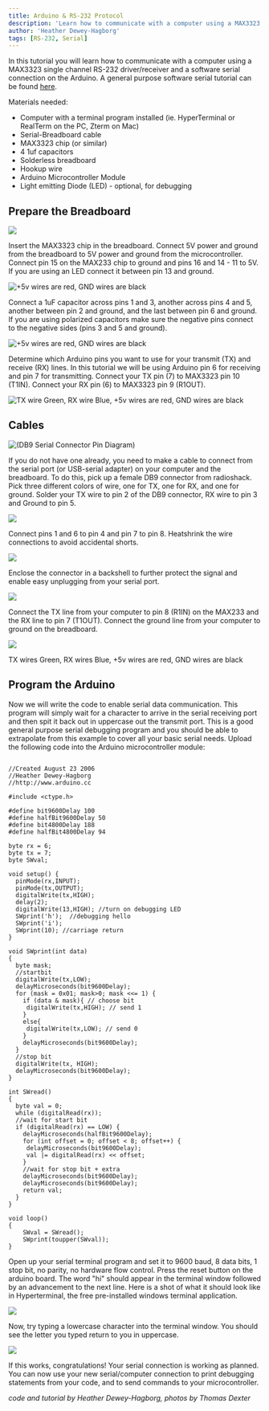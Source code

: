 ```yaml
---
title: Arduino & RS-232 Protocol
description: 'Learn how to communicate with a computer using a MAX3323 single channel RS-232 driver/receiver and a software serial connection on the Arduino.'
author: 'Heather Dewey-Hagborg'
tags: [RS-232, Serial]
---
```


In this tutorial you will learn how to communicate with a computer using a MAX3323 single channel RS-232 driver/receiver and a software serial connection on the Arduino. A general purpose software serial tutorial can be found [here](http://www.arduino.cc/en/Tutorial/SoftwareSerial).

Materials needed:

* Computer with a terminal program installed (ie. HyperTerminal or RealTerm on the PC, Zterm on Mac)
* Serial-Breadboard cable
* MAX3323 chip (or similar)
* 4 1uf capacitors
* Solderless breadboard
* Hookup wire
* Arduino Microcontroller Module
* Light emitting Diode (LED) - optional, for debugging

## Prepare the Breadboard

![](/rs232/assets/max3323_pins.jpg)

Insert the MAX3323 chip in the breadboard. Connect 5V power and ground from the breadboard to 5V power and ground from the microcontroller. Connect pin 15 on the MAX233 chip to ground and pins 16 and 14 - 11 to 5V. If you are using an LED connect it between pin 13 and ground.

![+5v wires are red, GND wires are black](assets/MAX3323_pwr2.jpg)

Connect a 1uF capacitor across pins 1 and 3, another across pins 4 and 5, another between pin 2 and ground, and the last between pin 6 and ground. If you are using polarized capacitors make sure the negative pins connect to the negative sides (pins 3 and 5 and ground).

![+5v wires are red, GND wires are black](assets/MAX3323_caps2.jpg)

Determine which Arduino pins you want to use for your transmit (TX) and receive (RX) lines. In this tutorial we will be using Arduino pin 6 for receiving and pin 7 for transmitting. Connect your TX pin (7) to MAX3323 pin 10 (T1IN). Connect your RX pin (6) to MAX3323 pin 9 (R1OUT).

![TX wire Green, RX wire Blue, +5v wires are red, GND wires are black](assets/MAX3323_txrx2.jpg)

## Cables

![(DB9 Serial Connector Pin Diagram)](assets/DB9-pinout.gif)


If you do not have one already, you need to make a cable to connect from the serial port (or USB-serial adapter) on your computer and the breadboard. To do this, pick up a female DB9 connector from radioshack. Pick three different colors of wire, one for TX, one for RX, and one for ground. Solder your TX wire to pin 2 of the DB9 connector, RX wire to pin 3 and Ground to pin 5.

![](assets/ser_con_top.jpg)

Connect pins 1 and 6 to pin 4 and pin 7 to pin 8. Heatshrink the wire connections to avoid accidental shorts.

![](assets/ser_con_bottom.jpg)

Enclose the connector in a backshell to further protect the signal and enable easy unplugging from your serial port.

![](assets/ser_con_shell.jpg)

Connect the TX line from your computer to pin 8 (R1IN) on the MAX233 and the RX line to pin 7 (T1OUT). Connect the ground line from your computer to ground on the breadboard.

![](assets/MAX3323_cable2.jpg)

TX wires Green, RX wires Blue, +5v wires are red, GND wires are black

## Program the Arduino

Now we will write the code to enable serial data communication. This program will simply wait for a character to arrive in the serial receiving port and then spit it back out in uppercase out the transmit port. This is a good general purpose serial debugging program and you should be able to extrapolate from this example to cover all your basic serial needs. Upload the following code into the Arduino microcontroller module:

```arduino

//Created August 23 2006
//Heather Dewey-Hagborg
//http://www.arduino.cc

#include <ctype.h>

#define bit9600Delay 100
#define halfBit9600Delay 50
#define bit4800Delay 188
#define halfBit4800Delay 94

byte rx = 6;
byte tx = 7;
byte SWval;

void setup() {
  pinMode(rx,INPUT);
  pinMode(tx,OUTPUT);
  digitalWrite(tx,HIGH);
  delay(2);
  digitalWrite(13,HIGH); //turn on debugging LED
  SWprint('h');  //debugging hello
  SWprint('i');
  SWprint(10); //carriage return
}

void SWprint(int data)
{
  byte mask;
  //startbit
  digitalWrite(tx,LOW);
  delayMicroseconds(bit9600Delay);
  for (mask = 0x01; mask>0; mask <<= 1) {
    if (data & mask){ // choose bit
     digitalWrite(tx,HIGH); // send 1
    }
    else{
     digitalWrite(tx,LOW); // send 0
    }
    delayMicroseconds(bit9600Delay);
  }
  //stop bit
  digitalWrite(tx, HIGH);
  delayMicroseconds(bit9600Delay);
}

int SWread()
{
  byte val = 0;
  while (digitalRead(rx));
  //wait for start bit
  if (digitalRead(rx) == LOW) {
    delayMicroseconds(halfBit9600Delay);
    for (int offset = 0; offset < 8; offset++) {
     delayMicroseconds(bit9600Delay);
     val |= digitalRead(rx) << offset;
    }
    //wait for stop bit + extra
    delayMicroseconds(bit9600Delay);
    delayMicroseconds(bit9600Delay);
    return val;
  }
}

void loop()
{
    SWval = SWread();
    SWprint(toupper(SWval));
}
```

Open up your serial terminal program and set it to 9600 baud, 8 data bits, 1 stop bit, no parity, no hardware flow control. Press the reset button on the arduino board. The word "hi" should appear in the terminal window followed by an advancement to the next line. Here is a shot of what it should look like in Hyperterminal, the free pre-installed windows terminal application.

![](assets/hyperterm_hi.jpg)

Now, try typing a lowercase character into the terminal window. You should see the letter you typed return to you in uppercase.

![](assets/hyperterm_abc.jpg)

If this works, congratulations! Your serial connection is working as planned. You can now use your new serial/computer connection to print debugging statements from your code, and to send commands to your microcontroller.

*code and tutorial by Heather Dewey-Hagborg, photos by Thomas Dexter*